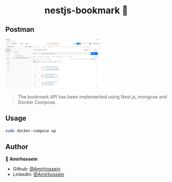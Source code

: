 <h1 align="center">nestjs-bookmark 👋</h1>

## Postman
<img
  src="/src/image/postman.jpg"
  alt="Alt text"
  title="Optional title"
  style="display: inline-block; margin: 0 auto; max-width: 300px">
> The bookmark API has been implemented using Nest.js, mongose and Docker Compose.

## Usage

```sh
sudo docker-compose up
```

## Author

👤 **Amirhossein**

* Github: [@Amirhossein](https://github.com/Amirhossein-hosseini/)
* LinkedIn: [@Amirhossein](https://www.linkedin.com/in/amir-hossein-hosseini-731b02207/)

